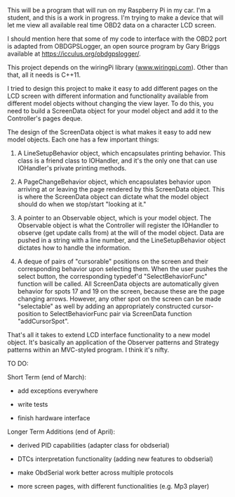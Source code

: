 
This will be a program that will run on my Raspberry Pi in my car. I'm a student, and this is a work in progress.
I'm trying to make a device that will let me view all available real time OBD2 data on a character LCD screen.

I should mention here that some of my code to interface with the OBD2 port is adapted from OBDGPSLogger,
an open source program by Gary Briggs available at https://icculus.org/obdgpslogger/.

This project depends on the wiringPi library (www.wiringpi.com). Other than that, all it needs is C++11.

I tried to design this project to make it easy to add different pages on the LCD screen with different information
and functionality available from different model objects without changing the view layer. To do this, you need to
build a ScreenData object for your model object and add it to the Controller's pages deque. 

The design of the ScreenData object is what makes it easy to add new model objects. Each one has a few important things:

1) A LineSetupBehavior object, which encapsulates printing behavior. This class is a friend class to IOHandler, and it's
   the only one that can use IOHandler's private printing methods. 
   
2) A PageChangeBehavior object, which encapsulates behavior upon arriving at or leaving the page rendered by this ScreenData
   object. This is where the ScreenData object can dictate what the model object should do when we stop/start "looking at it."
   
3) A pointer to an Observable object, which is your model object. The Observable object is what the Controller will 
   register the IOHandler to observe (get update calls from) at the will of the model object. Data are pushed in a string 
   with a line number, and the LineSetupBehavior object dictates how to handle the information.
   
4) A deque of pairs of "cursorable" positions on the screen and their corresponding behavior upon selecting them. When
   the user pushes the select button, the corresponding typedef'd "SelectBehaviorFunc" function will be called. All 
   ScreenData objects are automatically given behavior for spots 17 and 19 on the screen, because these are the page 
   changing arrows. However, any other spot on the screen can be made "selectable" as well by adding an appropriately
   constructed cursor-position to SelectBehaviorFunc pair via ScreenData function "addCursorSpot". 
   
That's all it takes to extend LCD interface functionality to a new model object. It's basically an application of the
Observer patterns and Strategy patterns within an MVC-styled program. I think it's nifty.


TO DO:

Short Term (end of March):

- add exceptions everywhere

- write tests 

- finish hardware interface


Longer Term Additions (end of April):

- derived PID capabilities (adapter class for obdserial)

- DTCs interpretation functionality (adding new features to obdserial)

- make ObdSerial work better across multiple protocols

- more screen pages, with different functionalities (e.g. Mp3 player)


